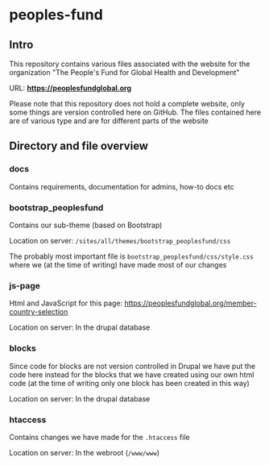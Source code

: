 # peoples-fund


## Intro

This repository contains various files associated with the website for the organization "The People's Fund for Global Health and Development"

URL: **https://peoplesfundglobal.org**

Please note that this repository does not hold a complete website, only some things are version controlled here on GitHub. The files contained here are of various type and are for different parts of the website


## Directory and file overview

### docs

Contains requirements, documentation for admins, how-to docs etc

### bootstrap_peoplesfund
Contains our sub-theme (based on Bootstrap)

Location on server: `/sites/all/themes/bootstrap_peoplesfund/css`

The probably most important file is
`bootstrap_peoplesfund/css/style.css`
where we (at the time of writing) have made most of our changes

### js-page

Html and JavaScript for this page: https://peoplesfundglobal.org/member-country-selection

Location on server: In the drupal database

### blocks

Since code for blocks are not version controlled in Drupal we have put the code here instead for the blocks that we have created using our own html code (at the time of writing only one block has been created in this way)

Location on server: In the drupal database

### htaccess

Contains changes we have made for the `.htaccess` file

Location on server: In the webroot (`/www/www`)

